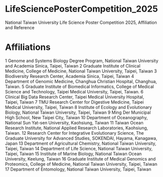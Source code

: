 # LifeSciencePosterCompetition_2025
National Taiwan University Life Science Poster Competition 2025, Affiliation and Reference


# Affiliations
1 Genome and Systems Biology Degree Program, National Taiwan University and Academia Sinica, Taipei, Taiwan
2 Graduate Institute of Clinical Medicine, College of Medicine, National Taiwan University, Taipei, Taiwan
3 Biodiversity Research Center, Academia Sinica, Taipei, Taiwan
4 Department of Genomic Medicine, Changhua Christian Hospital, Changhua, Taiwan.
5 Graduate Institute of Biomedical Informatics, College of Medical Science and Technology, Taipei Medical University, Taipei, Taiwan.
6 Clinical Big Data Research Center, Taipei Medical University Hospital, Taipei, Taiwan 
7 TMU Research Center for Digestive Medicine, Taipei Medical University, Taipei, Taiwan
8 Institute of Ecology and Evolutionary Biology, National Taiwan University, Taipei, Taiwan 
9 Ming Der Municipal High School, New Taipei City, Taiwan
10 Department of Oceanography, National Sun Yat-sen University, Kaohsiung, Taiwan 
11 Taiwan Ocean Research Institute, National Applied Research Laboratories, Kaohsiung, Taiwan.
12 Research Center for Integrative Evolutionary Science, The Graduate University for Advanced Studies, SOKENDAI, Hayama, Kanagawa, Japan
13 Department of Agricultural Chemistry, National Taiwan University, Taipei, Taiwan
14 Department of Life Science, National Taiwan University, Taipei, Taiwan
15 Institute of Marine Biology, National Taiwan Ocean University, Keelung, Taiwan
16 Graduate Institute of Medical Genomics and Proteomics, College of Medicine, National Taiwan University, Taipei, Taiwan 
17 Department of Entomology, National Taiwan University, Taipei, Taiwan
